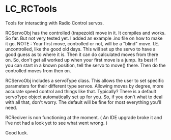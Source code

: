 # LC_RCTools
Tools for interacting with Radio Control servos.

RCServoObj has the controlled (trapezoid) move in it. It compiles and works. So far. But not very tested yet. I added an example .ino file on how to make it go. 
NOTE : Your first move, controlled or not, will be a "blind" move. I.E. uncontrolled, like the good old days. This will set up the servo to have a good guess as to where it is. Then it can do calculated moves from there on. So, don't get all worked up when your first move is a jump. Its best if you can start in a known position, tell the servo to move() there. Then do the controlled moves from then on.

RCServoObj includes a servoType class. This allows the user to set specific parameters for their different type servos. Allowing moves by degree, more accurate speed control and things like that. Typically? There is a default servoType object automatically set up for you. So, if you don't what to deal with all that, don't worry. The default will be fine for most everything you'll need.

RCReciver is non functioning at the moment. ( An IDE upgrade broke it and I've not had a look yet to see what went wrong. )

Good luck.


